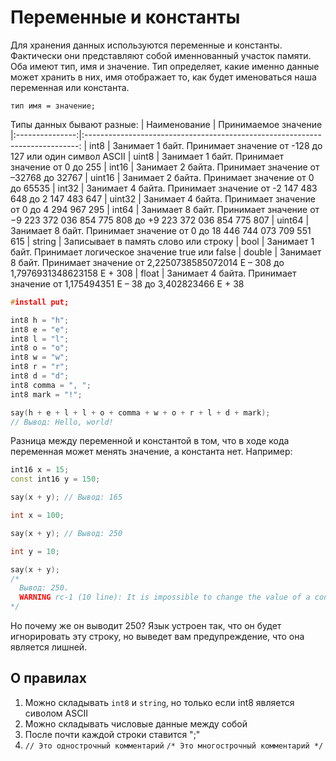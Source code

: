 # Переменные и константы
Для хранения данных используются переменные и константы. Фактически они представляют собой именнованный участок памяти. Оба имеют тип, имя и значение.
Тип определяет, какие именно данные может хранить в них,
имя отображает то, как будет именоваться наша переменная или константа.

```
тип имя = значение;
```

Типы данных бывают разные:
| Наименование    | Принимаемое значение                                                         
|:---------------:|:----------------------------------------------------------------------------:
| int8            | Занимает 1 байт. Принимает значение от -128 до 127 или один символ ASCII
| uint8           | Занимает 1 байт. Принимает значение от 0 до 255
| int16           | Занимает 2 байта. Принимает значение от –32768 до 32767
| uint16          | Занимает 2 байта. Принимает значение от 0 до 65535
| int32           | Занимает 4 байта. Принимает значение от -2 147 483 648 до 2 147 483 647
| uint32          | Занимает 4 байта. Принимает значение от 0 до 4 294 967 295
| int64           | Занимает 8 байт. Принимает значение от −9 223 372 036 854 775 808 до +9 223 372 036 854 775 807
| uint64          | Занимает 8 байт. Принимает значение от 0 до 18 446 744 073 709 551 615
| string          | Записывает в память слово или строку
| bool            | Занимает 1 байт. Принимает логическое значение true или false
| double          | Занимает 8 байт. Принимает значение от 2,2250738585072014 E – 308 до 1,7976931348623158 E + 308
| float           | Занимает 4 байта. Принимает значение от 1,175494351 E – 38 до 3,402823466 E + 38

```C++
#install put;

int8 h = "h";
int8 e = "e";
int8 l = "l";
int8 o = "o";
int8 w = "w";
int8 r = "r";
int8 d = "d";
int8 comma = ", ";
int8 mark = "!";

say(h + e + l + l + o + comma + w + o + r + l + d + mark);
// Вывод: Hello, world!
```
Разница между переменной и константой в том, что в ходе кода переменная может менять значение, а константа нет. Например:
```C++
int16 x = 15;
const int16 y = 150;

say(x + y); // Вывод: 165

int x = 100;

say(x + y); // Вывод: 250

int y = 10;

say(x + y);
/*
  Вывод: 250.
  WARNING rc-1 (10 line): It is impossible to change the value of a constant a priori
*/
```
Но почему же он выводит 250? Язык устроен так, что он будет игнорировать эту строку, но выведет вам предупреждение, что она является лишней.

## О правилах

1. Можно складывать `int8` и `string`, но только если int8 является сиволом ASCII
2. Можно складывать числовые данные между собой
3. После почти каждой строки ставится ";"
4. `// Это однострочный комментарий` `/* Это многострочный комментарий */`
